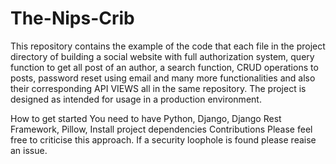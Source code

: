 # The-Nips-Crib
This repository contains the example of the code that each file in the project directory of building a social website with full authorization system, query function to get all post of an author, a search function, CRUD operations to posts, password reset using email and many more functionalities and also their corresponding API VIEWS all in the same repository.
The project is designed as intended for usage in a production environment.

How to get started
You need to have Python, Django, Django Rest Framework, Pillow, 
Install project dependencies
Contributions
Please feel free to criticise this approach. If a security loophole is found please reaise an issue.

